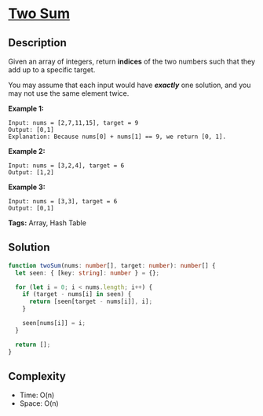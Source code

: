 # [Two Sum](https://leetcode.com/problems/two-sum/)

## Description

Given an array of integers, return **indices** of the two numbers such that they add up to a specific target.

You may assume that each input would have **_exactly_** one solution, and you may not use the same element twice.

**Example 1:**

```
Input: nums = [2,7,11,15], target = 9
Output: [0,1]
Explanation: Because nums[0] + nums[1] == 9, we return [0, 1].
```

**Example 2:**

```
Input: nums = [3,2,4], target = 6
Output: [1,2]
```

**Example 3:**

```
Input: nums = [3,3], target = 6
Output: [0,1]
```

**Tags:** Array, Hash Table

## Solution

```typescript
function twoSum(nums: number[], target: number): number[] {
  let seen: { [key: string]: number } = {};

  for (let i = 0; i < nums.length; i++) {
    if (target - nums[i] in seen) {
      return [seen[target - nums[i]], i];
    }

    seen[nums[i]] = i;
  }

  return [];
}
```

## Complexity

- Time: O(n)
- Space: O(n)
